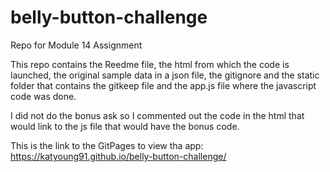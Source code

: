 # belly-button-challenge
Repo for Module 14 Assignment

This repo contains the Reedme file, the html from which the code is launched, the original sample data in a json file, the gitignore and the static folder that contains the gitkeep file and the app.js file where the javascript code was done. 

I did not do the bonus ask so I commented out the code in the html that would link to the js file that would have the bonus code. 

This is the link to the GitPages to view tha app: https://katyoung91.github.io/belly-button-challenge/
